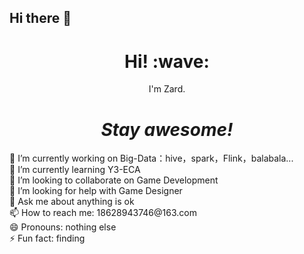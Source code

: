 ## Hi there 👋
<!--
**ZardForeverYou/ZardForeverYou** is a ✨ _special_ ✨ repository because its `README.md` (this file) appears on your GitHub profile.
-->
<h1 align='center'> Hi! :wave:</h1>
<p align='center'>
I'm Zard.

<h1 align='center'><i>Stay awesome!</i></h1>
 🔭 I’m currently working on Big-Data：hive，spark，Flink，balabala...<br>
 🌱 I’m currently learning Y3-ECA<br>
 👯 I’m looking to collaborate on Game Development<br>
 🤔 I’m looking for help with Game Designer<br>
 💬 Ask me about anything is ok<br>
 📫 How to reach me: 18628943746@163.com<br>
 😄 Pronouns: nothing else<br>
 ⚡ Fun fact: finding<br>
